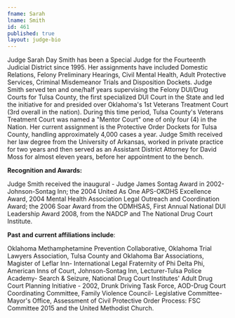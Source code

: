 ```yaml
---
fname: Sarah
lname: Smith
id: 461
published: true
layout: judge-bio
---
```

Judge Sarah Day Smith has been a Special Judge for the Fourteenth
Judicial District since 1995. Her assignments have included Domestic
Relations, Felony Preliminary Hearings, Civil Mental Health, Adult
Protective Services, Criminal Misdemeanor Trials and Disposition
Dockets. Judge Smith served ten and one/half years supervising the
Felony DUI/Drug Courts for Tulsa County, the first specialized DUI Court
in the State and led the initiative for and presided over Oklahoma's
1st Veterans Treatment Court (3rd overall in the nation). During
this time period, Tulsa County's Veterans Treatment Court was named a
"Mentor Court" one of only four (4) in the Nation. Her current
assignment is the Protective Order Dockets for Tulsa County, handling
approximately 4,000 cases a year. Judge Smith received her law degree
from the University of Arkansas, worked in private practice for two
years and then served as an Assistant District Attorney for David Moss
for almost eleven years, before her appointment to the bench.

**Recognition and Awards:**

Judge Smith received the inaugural - Judge James Sontag Award in 2002-
Johnson-Sontag Inn; the 2004 United As One APS-OKDHS Excellence Award,
2004 Mental Health Association Legal Outreach and Coordination Award;
the 2006 Soar Award from the ODMHSAS, First Annual National DUI
Leadership Award 2008, from the NADCP and The National Drug Court
Institute.

**Past and current affiliations include**:

Oklahoma Methamphetamine Prevention Collaborative, Oklahoma Trial
Lawyers Association, Tulsa County and Oklahoma Bar Associations,
Magister of Leflar Inn- International Legal Fraternity of Phi Delta Phi,
American Inns of Court, Johnson-Sontag Inn, Lecturer-Tulsa Police
Academy- Search & Seizure, National Drug Court Institutes' Adult Drug
Court Planning Initiative - 2002, Drunk Driving Task Force, AOD-Drug
Court Coordinating Committee, Family Violence Council- Legislative
Committee- Mayor's Office, Assessment of Civil Protective Order Process:
FSC Committee 2015 and the United Methodist Church.
